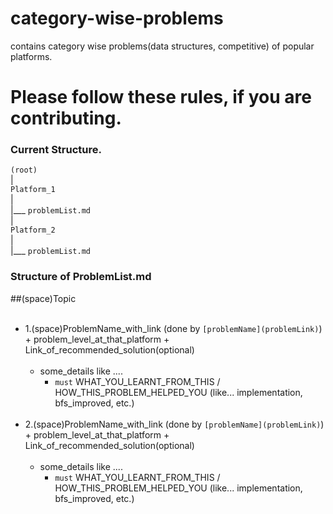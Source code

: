 # category-wise-problems
contains category wise problems(data structures, competitive) of popular platforms. 

# Please follow these rules, if you are contributing. 

### Current Structure. 

`(root)`<br>
  |<br>
  `Platform_1`<br>
  |<br>
  |___ `problemList.md`<br>
  |<br>
  `Platform_2`<br>
  |<br>
  |___ `problemList.md`<br>
  
### Structure of ProblemList.md

  ##(space)Topic<br><br>
  - 1.(space)ProblemName_with_link (done by `[problemName](problemLink)`) + problem_level_at_that_platform + Link_of_recommended_solution(optional) <br><br>
      - some_details like .... <br>
        - `must` WHAT_YOU_LEARNT_FROM_THIS / HOW_THIS_PROBLEM_HELPED_YOU (like... implementation, bfs_improved, etc.) <br><br>
  - 2.(space)ProblemName_with_link (done by `[problemName](problemLink)`) + problem_level_at_that_platform + Link_of_recommended_solution(optional) <br><br>
      - some_details like .... <br>
        - `must` WHAT_YOU_LEARNT_FROM_THIS / HOW_THIS_PROBLEM_HELPED_YOU (like... implementation, bfs_improved, etc.) <br><br>
